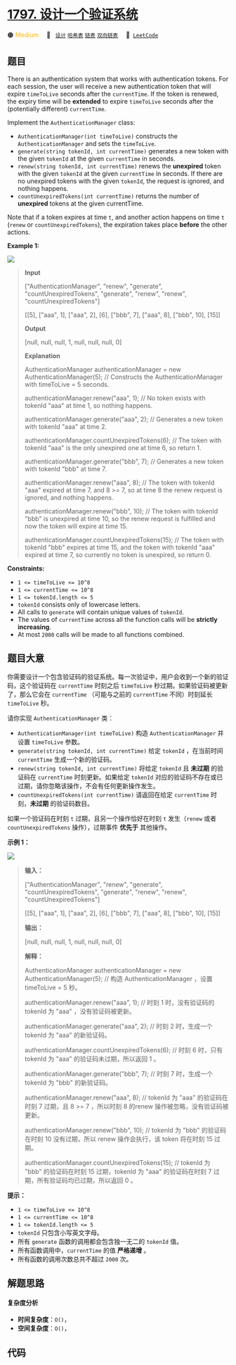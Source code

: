 # [1797. 设计一个验证系统](https://leetcode.com/problems/design-authentication-manager)

🟠 <font color=#ffb800>Medium</font>&emsp; 🔖&ensp; [`设计`](/leetcode/outline/tag/design.md) [`哈希表`](/leetcode/outline/tag/hash-table.md) [`链表`](/leetcode/outline/tag/linked-list.md) [`双向链表`](/leetcode/outline/tag/doubly-linked-list.md)&emsp; 🔗&ensp;[`LeetCode`](https://leetcode.com/problems/design-authentication-manager)

## 题目

There is an authentication system that works with authentication tokens. For
each session, the user will receive a new authentication token that will
expire `timeToLive` seconds after the `currentTime`. If the token is renewed,
the expiry time will be **extended** to expire `timeToLive` seconds after the
(potentially different) `currentTime`.

Implement the `AuthenticationManager` class:

  * `AuthenticationManager(int timeToLive)` constructs the `AuthenticationManager` and sets the `timeToLive`.
  * `generate(string tokenId, int currentTime)` generates a new token with the given `tokenId` at the given `currentTime` in seconds.
  * `renew(string tokenId, int currentTime)` renews the **unexpired** token with the given `tokenId` at the given `currentTime` in seconds. If there are no unexpired tokens with the given `tokenId`, the request is ignored, and nothing happens.
  * `countUnexpiredTokens(int currentTime)` returns the number of **unexpired** tokens at the given currentTime.

Note that if a token expires at time `t`, and another action happens on time
`t` (`renew` or `countUnexpiredTokens`), the expiration takes place **before**
the other actions.



**Example 1:**

![](https://assets.leetcode.com/uploads/2021/02/25/copy-of-pc68_q2.png)

> 
> 
> 
> 
> 
> **Input**
> 
> ["AuthenticationManager", "renew", "generate", "countUnexpiredTokens", "generate", "renew", "renew", "countUnexpiredTokens"]
> 
> [[5], ["aaa", 1], ["aaa", 2], [6], ["bbb", 7], ["aaa", 8], ["bbb", 10], [15]]
> 
> **Output**
> 
> [null, null, null, 1, null, null, null, 0]
> 
> 
> 
> **Explanation**
> 
> AuthenticationManager authenticationManager = new AuthenticationManager(5); // Constructs the AuthenticationManager with timeToLive = 5 seconds.
> 
> authenticationManager.renew("aaa", 1); // No token exists with tokenId "aaa" at time 1, so nothing happens.
> 
> authenticationManager.generate("aaa", 2); // Generates a new token with tokenId "aaa" at time 2.
> 
> authenticationManager.countUnexpiredTokens(6); // The token with tokenId "aaa" is the only unexpired one at time 6, so return 1.
> 
> authenticationManager.generate("bbb", 7); // Generates a new token with tokenId "bbb" at time 7.
> 
> authenticationManager.renew("aaa", 8); // The token with tokenId "aaa" expired at time 7, and 8 >= 7, so at time 8 the renew request is ignored, and nothing happens.
> 
> authenticationManager.renew("bbb", 10); // The token with tokenId "bbb" is unexpired at time 10, so the renew request is fulfilled and now the token will expire at time 15.
> 
> authenticationManager.countUnexpiredTokens(15); // The token with tokenId "bbb" expires at time 15, and the token with tokenId "aaa" expired at time 7, so currently no token is unexpired, so return 0.

**Constraints:**

  * `1 <= timeToLive <= 10^8`
  * `1 <= currentTime <= 10^8`
  * `1 <= tokenId.length <= 5`
  * `tokenId` consists only of lowercase letters.
  * All calls to `generate` will contain unique values of `tokenId`.
  * The values of `currentTime` across all the function calls will be **strictly increasing**.
  * At most `2000` calls will be made to all functions combined.


## 题目大意

你需要设计一个包含验证码的验证系统。每一次验证中，用户会收到一个新的验证码，这个验证码在 `currentTime` 时刻之后 `timeToLive`
秒过期。如果验证码被更新了，那么它会在 `currentTime` （可能与之前的 `currentTime` 不同）时刻延长 `timeToLive`
秒。

请你实现 `AuthenticationManager` 类：

  * `AuthenticationManager(int timeToLive)` 构造 `AuthenticationManager` 并设置 `timeToLive` 参数。
  * `generate(string tokenId, int currentTime)` 给定 `tokenId` ，在当前时间 `currentTime` 生成一个新的验证码。
  * `renew(string tokenId, int currentTime)` 将给定 `tokenId` 且 **未过期** 的验证码在 `currentTime` 时刻更新。如果给定 `tokenId` 对应的验证码不存在或已过期，请你忽略该操作，不会有任何更新操作发生。
  * `countUnexpiredTokens(int currentTime)` 请返回在给定 `currentTime` 时刻，**未过期** 的验证码数目。

如果一个验证码在时刻 `t` 过期，且另一个操作恰好在时刻 `t` 发生（`renew` 或者 `countUnexpiredTokens`
操作），过期事件 **优先于** 其他操作。

**示例 1：**

![](https://assets.leetcode.com/uploads/2021/02/25/copy-of-pc68_q2.png)

> 
> 
> 
> 
> 
> **输入：**
> 
> ["AuthenticationManager", "renew", "generate", "countUnexpiredTokens", "generate", "renew", "renew", "countUnexpiredTokens"]
> 
> [[5], ["aaa", 1], ["aaa", 2], [6], ["bbb", 7], ["aaa", 8], ["bbb", 10], [15]]
> 
> **输出：**
> 
> [null, null, null, 1, null, null, null, 0]
> 
> 
> 
> **解释：**
> 
> AuthenticationManager authenticationManager = new AuthenticationManager(5); // 构造 AuthenticationManager ，设置 timeToLive = 5 秒。
> 
> authenticationManager.renew("aaa", 1); // 时刻 1 时，没有验证码的 tokenId 为 "aaa" ，没有验证码被更新。
> 
> authenticationManager.generate("aaa", 2); // 时刻 2 时，生成一个 tokenId 为 "aaa" 的新验证码。
> 
> authenticationManager.countUnexpiredTokens(6); // 时刻 6 时，只有 tokenId 为 "aaa" 的验证码未过期，所以返回 1 。
> 
> authenticationManager.generate("bbb", 7); // 时刻 7 时，生成一个 tokenId 为 "bbb" 的新验证码。
> 
> authenticationManager.renew("aaa", 8); // tokenId 为 "aaa" 的验证码在时刻 7 过期，且 8 >= 7 ，所以时刻 8 的renew 操作被忽略，没有验证码被更新。
> 
> authenticationManager.renew("bbb", 10); // tokenId 为 "bbb" 的验证码在时刻 10 没有过期，所以 renew 操作会执行，该 token 将在时刻 15 过期。
> 
> authenticationManager.countUnexpiredTokens(15); // tokenId 为 "bbb" 的验证码在时刻 15 过期，tokenId 为 "aaa" 的验证码在时刻 7 过期，所有验证码均已过期，所以返回 0 。
> 
> 

**提示：**

  * `1 <= timeToLive <= 10^8`
  * `1 <= currentTime <= 10^8`
  * `1 <= tokenId.length <= 5`
  * `tokenId` 只包含小写英文字母。
  * 所有 `generate` 函数的调用都会包含独一无二的 `tokenId` 值。
  * 所有函数调用中，`currentTime` 的值 **严格递增** 。
  * 所有函数的调用次数总共不超过 `2000` 次。


## 解题思路

#### 复杂度分析

- **时间复杂度**：`O()`，
- **空间复杂度**：`O()`，

## 代码

```javascript

```